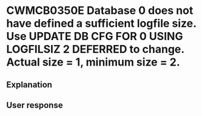 # CWMCB0350E Database 0 does not have defined a sufficient logfile size. Use UPDATE DB CFG FOR 0 USING LOGFILSIZ 2 DEFERRED to change. Actual size = 1, minimum size = 2.

## Explanation

## User response